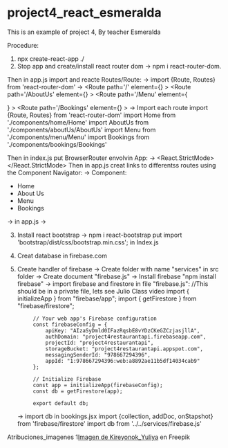 # project4_react_esmeralda
This is an example of project 4, By teacher Esmeralda

Procedure:

1. npx create-react-app ./
2. Stop app and create/install react router dom -> npm i react-router-dom. 

Then in app.js import and reacte Routes/Route:
    -> import {Route, Routes} from 'react-router-dom'
    ->  <Routes>
            <Route path='/' element={<Home></Home>} ></Route> 
            <Route path='/AboutUs' element={<AboutUs></AboutUs>} ></Route> 
            <Route path='/Menu' element={<Menu></Menu>} ></Route> 
            <Route path='/Bookings' element={<Bookings></Bookings>} ></Route> 
        </Routes>
    -> Import each route
            import {Route, Routes} from 'react-router-dom'
            import Home from './components/home/Home'
            import AboutUs from './components/aboutUs/AboutUs'
            import Menu from './components/menu/Menu'
            import Bookings from './components/bookings/Bookings'

Then in index.js put BrowserRouter envolvin App:
    ->  <React.StrictMode>
            <BrowserRouter>
                <App />
            </BrowserRouter>
        </React.StrictMode>
Then in app.js creat links to differentss routes using the Component Navigator:
-> Component:      <div>
                        <ul>
                        <li><NavLink to="/">Home</NavLink></li>
                        <li><NavLink to="/AboutUs">About Us</NavLink></li>
                        <li><NavLink to="/Menu">Menu</NavLink></li>
                        <li><NavLink to="/Bookings">Bookings</NavLink></li>
                        </ul>
                    </div>

-> in app.js -> <Navigator></Navigator>

3. Install react bootstrap -> npm i react-bootstrap
put import 'bootstrap/dist/css/bootstrap.min.css'; in Index.js


4. Creat database in firebase.com
5. Create handler of firebase 
    -> Create folder with name "services" in src folder
    -> Create document "firebase.js"
    -> Install firebase "npm install firebase"
    -> import firebase and firestore in file "firebase.js": //This should be in a private file, lets see Julio Class video
        import { initializeApp } from "firebase/app";
            import { getFirestore } from "firebase/firestore";

            // Your web app's Firebase configuration
            const firebaseConfig = {
                apiKey: "AIzaSyDmld0IFazRqsbE8vYDzCKeGZCzjasjllA",
                authDomain: "project4restaurantapi.firebaseapp.com",
                projectId: "project4restaurantapi",
                storageBucket: "project4restaurantapi.appspot.com",
                messagingSenderId: "978667294396",
                appId: "1:978667294396:web:a8892ae11b5df14034cab9"
            };

            // Initialize Firebase
            const app = initializeApp(firebaseConfig);
            const db = getFirestore(app);

            export default db;
    -> import db in bookings.jsx
        import {collection, addDoc, onStapshot} from 'firebase/firestore'
        import db from '../../services/firebase.js'



Atribuciones_imagenes
1<a href="https://www.freepik.es/foto-gratis/costilla-restaurante-costillas-proceso-preparar-costillas-cerdo-fuego-abierto_29150983.htm#query=smoked_brisket&position=0&from_view=search&track=ais">Imagen de Kireyonok_Yuliya</a> en Freepik

